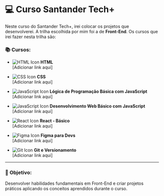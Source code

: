 # 💻 Curso Santander Tech+

Neste curso do Santander Tech+, irei colocar os projetos que desenvolverei. A trilha escolhida por mim foi a de **Front-End**. Os cursos que irei fazer nesta trilha são:

### 📚 Cursos:

- ![HTML Icon](https://img.icons8.com/color/20/html-5.png) **HTML**  
  [Adicionar link aqui]

- ![CSS Icon](https://img.icons8.com/color/20/css3.png) **CSS**  
  [Adicionar link aqui]

- ![JavaScript Icon](https://img.icons8.com/color/20/javascript.png) **Lógica de Programação Básica com JavaScript**  
  [Adicionar link aqui]

- ![JavaScript Icon](https://img.icons8.com/color/20/javascript.png) **Desenvolvimento Web Básico com JavaScript**  
  [Adicionar link aqui]

- ![React Icon](https://img.icons8.com/color/20/react-native.png) **React - Básico**  
  [Adicionar link aqui]

- ![Figma Icon](https://img.icons8.com/color/20/figma.png) **Figma para Devs**  
  [Adicionar link aqui]

- ![Git Icon](https://img.icons8.com/color/20/git.png) **Git e Versionamento**  
  [Adicionar link aqui]

---

### 🚀 **Objetivo:**
Desenvolver habilidades fundamentais em Front-End e criar projetos práticos aplicando os conceitos aprendidos durante o curso.


